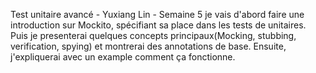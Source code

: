 Test unitaire avancé - Yuxiang Lin - Semaine 5
je vais d'abord faire une introduction sur Mockito, spécifiant sa place dans les tests de unitaires. 
Puis je presenterai quelques concepts principaux(Mocking, stubbing, verification, spying) et montrerai des annotations de base.
Ensuite, j'expliquerai avec un example comment ça fonctionne.